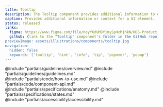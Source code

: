 ```yaml
---
title: Tooltip
description: The Tooltip component provides additional information to users in a concise and unobtrusive way.
caption: Provides additional information or context for a UI element.
status: released
links:
  figma: https://www.figma.com/file/noyY6dUMDYjmySpHcMjhkN/HDS-Product---Components?node-id=32036%3A51885&t=hyPMnP9pSH15dgcy-1
  github: {link to the "Tooltip" component's folder in the GitHub repo}
previewImage: assets/illustrations/components/tooltip.jpg
navigation:
  hidden: false
  keywords: ['tooltip', 'hint', 'info', 'tip', 'popover', 'popup']
---
```


<section data-tab="Guidelines">
  @include "partials/guidelines/overview.md"
  @include "partials/guidelines/guidelines.md"
</section>

<section data-tab="Code">
  @include "partials/code/how-to-use.md"
  @include "partials/code/component-api.md"
  <!-- @include "partials/code/showcase.md" -->
</section>

<section data-tab="Specifications">
  @include "partials/specifications/anatomy.md"
  @include "partials/specifications/states.md"
</section>

<section data-tab="Accessibility">
  @include "partials/accessibility/accessibility.md"
</section>